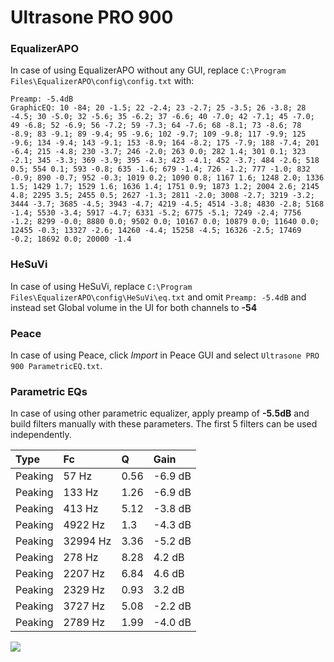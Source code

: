 # Ultrasone PRO 900

### EqualizerAPO
In case of using EqualizerAPO without any GUI, replace `C:\Program Files\EqualizerAPO\config\config.txt`
with:
```
Preamp: -5.4dB
GraphicEQ: 10 -84; 20 -1.5; 22 -2.4; 23 -2.7; 25 -3.5; 26 -3.8; 28 -4.5; 30 -5.0; 32 -5.6; 35 -6.2; 37 -6.6; 40 -7.0; 42 -7.1; 45 -7.0; 49 -6.8; 52 -6.9; 56 -7.2; 59 -7.3; 64 -7.6; 68 -8.1; 73 -8.6; 78 -8.9; 83 -9.1; 89 -9.4; 95 -9.6; 102 -9.7; 109 -9.8; 117 -9.9; 125 -9.6; 134 -9.4; 143 -9.1; 153 -8.9; 164 -8.2; 175 -7.9; 188 -7.4; 201 -6.4; 215 -4.8; 230 -3.7; 246 -2.0; 263 0.0; 282 1.4; 301 0.1; 323 -2.1; 345 -3.3; 369 -3.9; 395 -4.3; 423 -4.1; 452 -3.7; 484 -2.6; 518 0.5; 554 0.1; 593 -0.8; 635 -1.6; 679 -1.4; 726 -1.2; 777 -1.0; 832 -0.9; 890 -0.7; 952 -0.3; 1019 0.2; 1090 0.8; 1167 1.6; 1248 2.0; 1336 1.5; 1429 1.7; 1529 1.6; 1636 1.4; 1751 0.9; 1873 1.2; 2004 2.6; 2145 4.8; 2295 3.5; 2455 0.5; 2627 -1.3; 2811 -2.0; 3008 -2.7; 3219 -3.2; 3444 -3.7; 3685 -4.5; 3943 -4.7; 4219 -4.5; 4514 -3.8; 4830 -2.8; 5168 -1.4; 5530 -3.4; 5917 -4.7; 6331 -5.2; 6775 -5.1; 7249 -2.4; 7756 -1.2; 8299 -0.0; 8880 0.0; 9502 0.0; 10167 0.0; 10879 0.0; 11640 0.0; 12455 -0.3; 13327 -2.6; 14260 -4.4; 15258 -4.5; 16326 -2.5; 17469 -0.2; 18692 0.0; 20000 -1.4
```

### HeSuVi
In case of using HeSuVi, replace `C:\Program Files\EqualizerAPO\config\HeSuVi\eq.txt` and omit `Preamp:
-5.4dB` and instead set Global volume in the UI for both channels to **-54**

### Peace
In case of using Peace, click *Import* in Peace GUI and select `Ultrasone PRO 900 ParametricEQ.txt`.

### Parametric EQs
In case of using other parametric equalizer, apply preamp of **-5.5dB** and build filters manually with
these parameters. The first 5 filters can be used independently.

| Type    | Fc       |    Q | Gain    |
|:--------|:---------|:-----|:--------|
| Peaking | 57 Hz    | 0.56 | -6.9 dB |
| Peaking | 133 Hz   | 1.26 | -6.9 dB |
| Peaking | 413 Hz   | 5.12 | -3.8 dB |
| Peaking | 4922 Hz  | 1.3  | -4.3 dB |
| Peaking | 32994 Hz | 3.36 | -5.2 dB |
| Peaking | 278 Hz   | 8.28 | 4.2 dB  |
| Peaking | 2207 Hz  | 6.84 | 4.6 dB  |
| Peaking | 2329 Hz  | 0.93 | 3.2 dB  |
| Peaking | 3727 Hz  | 5.08 | -2.2 dB |
| Peaking | 2789 Hz  | 1.99 | -4.0 dB |

![](https://raw.githubusercontent.com/jaakkopasanen/AutoEq/master/results/headphonecom/headphonecom/Ultrasone%20PRO%20900/Ultrasone%20PRO%20900.png)